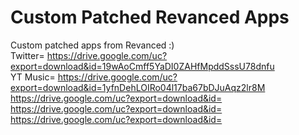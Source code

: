 # Custom Patched Revanced Apps
Custom patched apps from Revanced :) <br>
Twitter= https://drive.google.com/uc?export=download&id=19wAoCmff5YaDI0ZAHfMpddSssU78dnfu <br>
YT Music= https://drive.google.com/uc?export=download&id=1yfnDehLOIRo04l17ba67bDJuAqz2lr8M <br>
https://drive.google.com/uc?export=download&id= <br>
https://drive.google.com/uc?export=download&id= <br>
https://drive.google.com/uc?export=download&id=<br>
